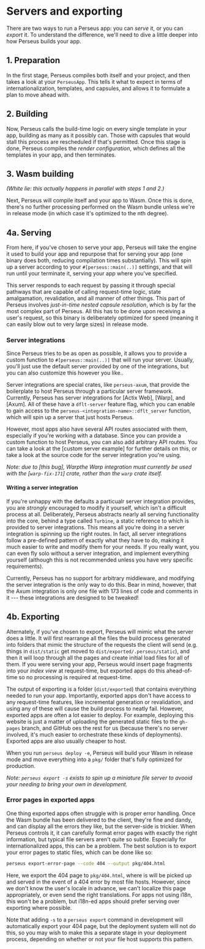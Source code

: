 # Servers and exporting

There are two ways to run a Perseus app: you can *serve* it, or you can *export* it. To understand the difference, we'll need to dive a little deeper into how Perseus builds your app.

## 1. Preparation

In the first stage, Perseus compiles both itself and your project, and then takes a look at your `PerseusApp`. This tells it what to expect in terms of internationalization, templates, and capsules, and allows it to formulate a plan to move ahead with.

## 2. Building

Now, Perseus calls the build-time logic on every single template in your app, building as many as it possibly can. Those with capsules that would stall this process are rescheduled if that's permitted. Once this stage is done, Perseus compiles the *render configuration*, which defines all the templates in your app, and then terminates.

## 3. Wasm building

*(White lie: this actually happens in parallel with steps 1 and 2.)*

Next, Perseus will compile itself and your app to Wasm. Once this is done, there's no further processing performed on the Wasm bundle unless we're in release mode (in which case it's optimized to the nth degree).

## 4a. Serving

From here, if you've chosen to serve your app, Perseus will take the engine it used to build your app and repurpose that for serving your app (one binary does both, reducing compilation times substantially). This will spin up a server according to your `#[perseus::main(..)]` settings, and that will run until your terminate it, serving your app where you've specified.

This server responds to each request by passing it through special pathways that are capable of calling request-time logic, state amalgamation, revalidation, and all manner of other things. This part of Perseus involves *just-in-time nested capsule resolution*, which is by far the most complex part of Perseus. All this has to be done upon receiving a user's request, so this binary is deliberately optimized for speed (meaning it can easily blow out to very large sizes) in release mode.

### Server integrations

Since Perseus tries to be as open as possible, it allows you to provide a custom function to `#[perseus::main(..)]` that will run your server. Usually, you'll just use the default server provided by one of the integrations, but you can also customize this however you like..

Server integrations are special crates, like `perseus-axum`, that provide the boilerplate to host Perseus through a particular server framework. Currently, Perseus has server integrations for [Actix Web], [Warp], and [Axum]. All of these have a `dflt-server` feature flag, which you can enable to gain access to the `perseus-<integration-name>::dflt_server` function, which will spin up a server that just hosts Perseus.

However, most apps also have several API routes associated with them, especially if you're working with a database. Since you can provide a custom function to host Perseus, you can also add arbitrary API routes. You can take a look at the [custom server example] for further details on this, or take a look at the source code for the server integration you're using.

*Note: due to [this bug], Warpthe Warp integration must currently be used with the [`warp-fix-171`] crate, rather than the `warp` crate itself.*

#### Writing a server integration

If you're unhappy with the defaults a particualr server integration provides, you are *strongly* encouraged to modify it yourself, which isn't a difficult process at all. Deliberately, Perseus abstracts nearly all serving functionality into the core, behind a type called `Turbine`, a static reference to which is provided to server integrations. This means all you're doing in a server integration is spinning up the right routes. In fact, all server integrations follow a pre-defined pattern of exactly what they have to do, making it much easier to write and modify them for your needs. If you really want, you can even fly solo without a server integration, and implement everything yourself (although this is not recommended unless you have very specific requirements).

Currently, Perseus has no support for arbitrary middleware, and modifying the server integration is the only way to do this. Bear in mind, however, that the Axum integration is only one file with 173 lines of code and comments in it --- these integrations are designed to be tweaked!

## 4b. Exporting

Alternately, if you've chosen to export, Perseus will mimic what the server does a little. It will first rearrange all the files the build process generated into folders that mimic the structure of the requests the client will send (e.g. things in `dist/static` get moved to `dist/exported/.perseus/static`), and then it will loop through all the pages and create initial load files for all of them. If you were serving your app, Perseus would insert page fragments into your *index view* at request-time, but exported apps do this ahead-of-time so no processing is required at request-time.

The output of exporting is a folder (`dist/exported`) that contains everything needed to run your app. Importantly, exported apps don't have access to any request-time features, like incremental generation or revalidation, and using any of these will cause the build process to neatly fail. However, exported apps are often a lot easier to deploy. For example, deploying this website is just a matter of uploading the generated static files to the `gh-pages` branch, and GitHub oes the rest for us (because there's no server involved, it's much easier to orchestrate these kinds of deployments). Exported apps are also usually cheaper to host.

When you run `perseus deploy -e`, Perseus will build your Wasm in release mode and move everything into a `pkg/` folder that's fully optimized for production.

*Note: `perseus export -s` exists to spin up a miniature file server to avooid your needing to bring your own in development.*

### Error pages in exported apps

One thing exported apps often struggle with is proper error handling. Once the Wasm bundle has been delivered to the client, they're fine and dandy, and can display all the errors they like, but the server-side is trickier. When Perseus controls it, it can carefully format error pages with exactly the right information, but typical file servers aren't quite so subtle. Especially for internationalized apps, this can be a problem. The best solution is to export your error pages to static files, which can be done like so:

```sh
perseus export-error-page --code 404 --output pkg/404.html
```

Here, we export the 404 page to `pkg/404.html`, where is will be picked up and served in the event of a 404 error by most file hosts. However, since we don't know the user's locale in advance, we can't localize this page appropriately, or even send the right translations. For apps not using i18n, this won't be a problem, but i18n-ed apps should prefer serving over exporting where possible.

Note that adding `-s` to a `perseus export` command in development will automatically export your 404 page, but the deployment system will not do this, so you may wish to make this a separate stage in your deployment process, depending on whether or not your file host supports this pattern.
